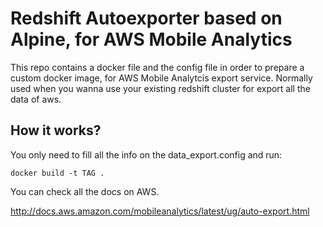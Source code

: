 #  Redshift Autoexporter based on Alpine, for AWS Mobile Analytics

This repo contains a docker file and the config file in order to prepare a custom docker image, for AWS Mobile Analytcis export service. 
Normally used when you wanna use your existing redshift cluster for export all the data of aws.

## How it works?

You only need to fill all the info on the data_export.config and run:

`docker build -t TAG .`

You can check all the docs on AWS.

http://docs.aws.amazon.com/mobileanalytics/latest/ug/auto-export.html

